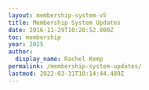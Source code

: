 ```yaml
---
layout: membership-system-v5
title: Membership System Updates
date: 2016-11-29T10:28:52.000Z
toc: membership
year: 2025
author:
  display_name: Rachel Kemp
permalink: /membership-system-updates/
lastmod: 2022-03-31T10:14:44.489Z
---
```

